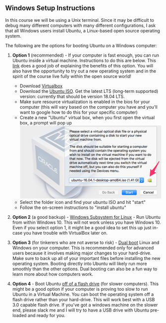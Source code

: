 
## Windows Setup Instructions

In this course we will be using a Unix terminal. Since it may be difficult to debug many different computers with many different configurations, I ask that all Windows users install Ubuntu, a Linux-based open source operating system. 

The following are the options for booting Ubuntu on a Windows computer:

1. **Option 1** (recommended) - If your computer is fast enough, you can run Ubuntu inside a virtual machine. Instructions to do this are below. This [link](http://www.psychocats.net/ubuntu/virtualbox) does a good job of explaining the benefits of this option. You will also have the opportunity to try out a new operating system and in the spirit of the course live fully within the open source world!

	* Download [Virtualbox](https://www.virtualbox.org/wiki/Downloads)
	* Download the [Ubuntu ISO](https://www.ubuntu.com/download/desktop). Get the latest LTS (long-term supported) version: currently that should be version 18.04 LTS.
	* Make sure resource virtualization is enabled in the bios for your computer (this will vary based on the computer you have and you'll want to google how to do this for your specific computer)
	* Create a new "Ubuntu" virtual box, when you first open the virtual box, a prompt will pop up
		<img src="images/vm-install-ubuntu.png" width="480">
	* Select the folder icon and find your ubuntu ISO and hit "start"
	* Follow the on-screen instructions to "install ubuntu"

2. **Option 2** (a good backup) - [Windows Subsystem for Linux](https://tutorials.ubuntu.com/tutorial/tutorial-ubuntu-on-windows#0)  - Run Ubuntu from within Windows 10. This will not work unless you have Windows 10. Even if you select option 1, it might be a good idea to set this up just in-case you have trouble with VirtualBox later on.

3. **Option 3** (for tinkerers who are not averse to risk) - [Dual boot](https://help.ubuntu.com/community/WindowsDualBoot) Linux and Windows on your computer. This is recommended only for advanced users because it involves making major changes to your hard-drive. Make sure to back up all of your important files before installing the new operating system. Booting directly into Ubuntu will likely run more smoothly than the other options. Dual booting can also be a fun way to learn more about how computers work.

4. **Option 4** - Boot Ubuntu [off of a flash drive](https://unetbootin.github.io/) (for slower computers). This might be a good option if your computer is proving too slow to run Ubuntu in a Virtual Machine. You can boot the operating system off a flash drive rather than your hard-drive. This will work best with a USB 3.0 capable flash drive. If you've got a windows machine on the slower end, please slack me and I will try to have a USB drive with Ubuntu pre-loaded and ready for you.


